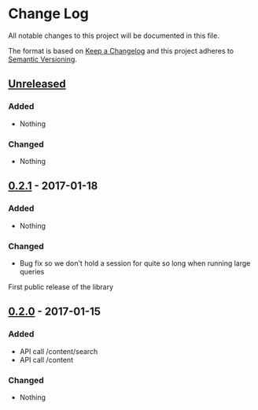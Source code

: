 # Change Log
All notable changes to this project will be documented in this file.

The format is based on [Keep a Changelog](http://keepachangelog.com/)
and this project adheres to [Semantic Versioning](http://semver.org/).

## [Unreleased]
### Added
- Nothing

### Changed
- Nothing

## [0.2.1] - 2017-01-18

### Added
- Nothing

### Changed
- Bug fix so we don't hold a session for quite so long when running large queries

First public release of the library
## [0.2.0] - 2017-01-15

### Added
- API call /content/search
- API call /content

### Changed
- Nothing

[Unreleased]: https://github.com/DaveTCode/confluence-python-lib/compare/0.2.1...HEAD
[0.2.1]: https://github.com/DaveTCode/confluence-python-lib/compare/0.2.0...0.2.1
[0.2.0]: https://github.com/DaveTCode/confluence-python-lib/compare/0.0.1...0.2.0